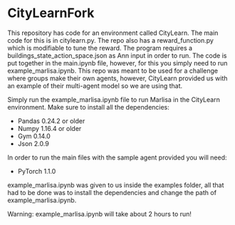 # CityLearnFork

This repository has code for an environment called CityLearn. The main code for this is in citylearn.py. The repo also has a reward_function.py which is modifiable to tune the reward. The program requires a buildings_state_action_space.json as Ann input in order to run. The code is put together in the main.ipynb file, however, for this you simply need to run example_marlisa.ipynb. This repo was meant to be used for a challenge where groups make their own agents, however, CityLearn provided us with an example of their multi-agent model so we are using that.

Simply run the example_marlisa.ipynb file to run Marlisa in the CityLearn environment. Make sure to install all the dependencies: 

* Pandas 0.24.2 or older
* Numpy 1.16.4 or older
* Gym 0.14.0
* Json 2.0.9

In order to run the main files with the sample agent provided you will need:

* PyTorch 1.1.0

example_marlisa.ipynb was given to us inside the examples folder, all that had to be done was to install the dependencies and change the path of example_marlisa.ipynb.

Warning: example_marlisa.ipynb will take about 2 hours to run!